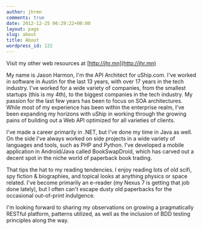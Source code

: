 ```yaml
---
author: jhrmn
comments: true
date: 2012-12-25 06:29:22+00:00
layout: page
slug: about
title: About
wordpress_id: 122
---
```


Visit my other web resources at [http://jhr.mn](http://jhr.mn)

My name is Jason Harmon, I'm the API Architect for uShip.com. I've worked in software in Austin for the last 13 years, with over 17 years in the tech industry. I've worked for a wide variety of companies, from the smallest startups (this is my 4th), to the biggest companies in the tech industry. My passion for the last few years has been to focus on SOA architectures. While most of my experience has been within the enterprise realm, I've been expanding my horizons with uShip in working through the growing pains of building out a Web API optimized for all varieties of clients.

I've made a career primarily in .NET, but I've done my time in Java as well. On the side I've always worked on side projects in a wide variety of languages and tools, such as PHP and Python. I've developed a mobile application in Android/Java called BookSwapDroid, which has carved out a decent spot in the niche world of paperback book trading.

That tips the hat to my reading tendencies. I enjoy reading lots of old scifi, spy fiction & biographies, and topical looks at anything physics or space related. I've become primarily an e-reader (my Nexus 7 is getting that job done lately), but I often can't escape dusty old paperbacks for the occasional out-of-print indulgence.

I'm looking forward to sharing my observations on growing a pragmatically RESTful platform, patterns utilized, as well as the inclusion of BDD testing principles along the way.
